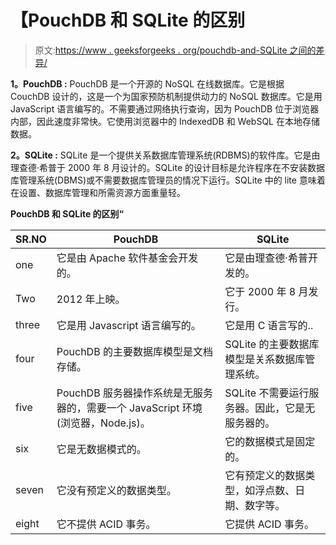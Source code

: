 # 【PouchDB 和 SQLite 的区别

> 原文:[https://www . geeksforgeeks . org/pouchdb-and-SQLite 之间的差异/](https://www.geeksforgeeks.org/difference-between-pouchdb-and-sqlite/)

**1。PouchDB :**
PouchDB 是一个开源的 NoSQL 在线数据库。它是根据 CouchDB 设计的，这是一个为国家预防机制提供动力的 NoSQL 数据库。它是用 JavaScript 语言编写的。不需要通过网络执行查询，因为 PouchDB 位于浏览器内部，因此速度非常快。它使用浏览器中的 IndexedDB 和 WebSQL 在本地存储数据。

**2。SQLite :**
SQLite 是一个提供关系数据库管理系统(RDBMS)的软件库。它是由理查德·希普于 2000 年 8 月设计的。SQLite 的设计目标是允许程序在不安装数据库管理系统(DBMS)或不需要数据库管理员的情况下运行。SQLite 中的 lite 意味着在设置、数据库管理和所需资源方面重量轻。

**PouchDB 和 SQLite 的区别“**

<center>

| SR.NO | PouchDB | SQLite |
| --- | --- | --- |
| one | 它是由 Apache 软件基金会开发的。 | 它是由理查德·希普开发的。 |
| Two | 2012 年上映。 | 它于 2000 年 8 月发行。 |
| three | 它是用 Javascript 语言编写的。 | 它是用 C 语言写的.. |
| four | PouchDB 的主要数据库模型是文档存储。 | SQLite 的主要数据库模型是关系数据库管理系统。 |
| five | PouchDB 服务器操作系统是无服务器的，需要一个 JavaScript 环境(浏览器，Node.js)。 | SQLite 不需要运行服务器。因此，它是无服务器的。 |
| six | 它是无数据模式的。 | 它的数据模式是固定的。 |
| seven | 它没有预定义的数据类型。 | 它有预定义的数据类型，如浮点数、日期、数字等。 |
| eight | 它不提供 ACID 事务。 | 它提供 ACID 事务。 |

</center>